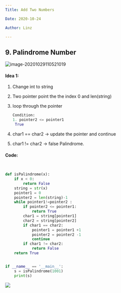 ```yaml
---
Title: Add Two Numbers

Date: 2020-10-24

Author: Linz

---
```


## 9. Palindrome Number

![image-20201029110521019](C:\Users\Lin\AppData\Roaming\Typora\typora-user-images\image-20201029110521019.png)

#### Idea 1:

1. Change int to string

2. Two pointer point the the index 0 and len(string)

3. loop through the pointer

   ```py
   Condition:
   1. pointer2 <= pointer1
   	True
   ```

4. char1 == char2 -> update the pointer and continue

5. char1 != char2 -> false Palindrome.

#### Code:

```python


def isPalindrome(x):
    if x < 0:
        return False
    string = str(x)
    pointer1 = 0
    pointer2 = len(string)-1
    while pointer1!=pointer2 :
        if pointer2 <= pointer1:
            return True
        char1 = string[pointer1]
        char2 = string[pointer2]
        if char1 == char2:
            pointer1 = pointer1 +1
            pointer2 = pointer2 -1
            continue
        if char1 != char2:
            return False
    return True


if __name__ == '__main__':
    s = isPalindrome(1001)
    print(s)

```

![](https://i.loli.net/2020/10/29/WnMNevVykhD1Rda.png)
